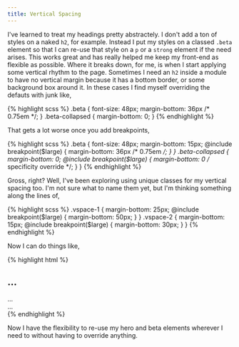```yaml
---
title: Vertical Spacing
---
```


I've learned to treat my headings pretty abstractely. I don't add a ton of styles on a naked `h2`, for example. Instead I put my styles on a classed `.beta` element so that I can re-use that style on a `p` or a `strong` element if the need arises. This works great and has really helped me keep my front-end as flexible as possible. Where it breaks down, for me, is when I start applying some vertical rhythm to the page. Sometimes I need an `h2` inside a module to have no vertical margin because it has a bottom border, or some background box around it. In these cases I find myself overriding the defauts with junk like,

{% highlight scss %}
.beta {
  font-size: 48px;
  margin-bottom: 36px /* 0.75em */;
}
.beta-collapsed {
  margin-bottom: 0;
}
{% endhighlight %}

That gets a lot worse once you add breakpoints,

{% highlight scss %}
.beta {
  font-size: 48px;
  margin-bottom: 15px;
  @include breakpoint($large) {
    margin-bottom: 36px /* 0.75em */;
  }
}
.beta-collapsed {
  margin-bottom: 0;
  @include breakpoint($large) {
    margin-bottom: 0 /* specificity override */;
  }
}
{% endhighlight %}

Gross, right? Well, I've been exploring using unique classes for my vertical spacing too. I'm not sure what to name them yet, but I'm thinking something along the lines of,

{% highlight scss %}
.vspace-1 {
  margin-bottom: 25px;
  @include breakpoint($large) {
    margin-bottom: 50px;
  }
}
.vspace-2 {
  margin-bottom: 15px;
  @include breakpoint($large) {
    margin-bottom: 30px;
  }
}
{% endhighlight %}

Now I can do things like,

{% highlight html %}
<h2 class="beta vspace-2">...</h2>
<div class="hero vspace-1">...</div>
<nav class="vspace-1">...</nav>
{% endhighlight %}

Now I have the flexibility to re-use my hero and beta elements wherever I need to without having to override anything.
